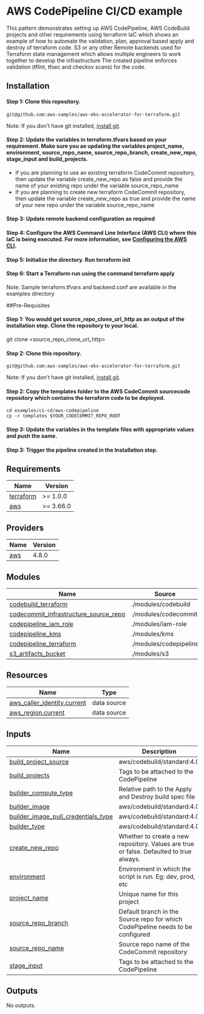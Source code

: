 # AWS CodePipeline CI/CD example
This pattern demonstrates setting up AWS CodePipeline, AWS CodeBuild projects and other requirements using terraform IaC which shows an example of how to automate the validation, plan, approval based apply and destroy of terraform code.
S3 or any other Remote backends used for Terraform state management which allows multiple engineers to work together to develop the infrastructure
The created pipeline enforces validation (tflint, tfsec and checkov scans) for the code.

## Installation

#### Step 1: Clone this repository.

```
git@github.com:aws-samples/aws-eks-accelerator-for-terraform.git
```
Note: If you don't have git installed, [install git](https://git-scm.com/book/en/v2/Getting-Started-Installing-Git).


#### Step 2: Update the variables in terraform.tfvars based on your requirement. Make sure you ae updating the variables project_name, environment, source_repo_name, source_repo_branch, create_new_repo, stage_input and build_projects.

- If you are planning to use an existing terraform CodeCommit repository, then update the variable create_new_repo as false and provide the name of your existing repo under the variable source_repo_name
- If you are planning to create new terraform CodeCommit repository, then update the variable create_new_repo as true and provide the name of your new repo under the variable source_repo_name

#### Step 3: Update remote backend configuration as required

#### Step 4: Configure the AWS Command Line Interface (AWS CLI) where this IaC is being executed. For more information, see [Configuring the AWS CLI](https://docs.aws.amazon.com/cli/latest/userguide/cli-chap-configure.html).

#### Step 5: Initialize the directory. Run terraform init

#### Step 6: Start a Terraform run using the command terraform apply

Note: Sample terraform.tfvars and backend.conf are available in the examples directory

##Pre-Requisites

#### Step 1: You would get source_repo_clone_url_http as an output of the installation step. Clone the repository to your local.

git clone <source_repo_clone_url_http>

#### Step 2: Clone this repository.

```
git@github.com:aws-samples/aws-eks-accelerator-for-terraform.git
```
Note: If you don't have git installed, [install git](https://git-scm.com/book/en/v2/Getting-Started-Installing-Git).

#### Step 2: Copy the templates folder to the AWS CodeCommit sourcecode repository which contains the terraform code to be deployed.
    cd examples/ci-cd/aws-codepipeline
    cp -r templates $YOUR_CODECOMMIT_REPO_ROOT

#### Step 3: Update the variables in the template files with appropriate values and push the same.

#### Step 3: Trigger the pipeline created in the Installation step.



<!-- BEGIN_TF_DOCS -->
## Requirements

| Name | Version |
|------|---------|
| <a name="requirement_terraform"></a> [terraform](#requirement\_terraform) | >= 1.0.0 |
| <a name="requirement_aws"></a> [aws](#requirement\_aws) | >= 3.66.0 |

## Providers

| Name | Version |
|------|---------|
| <a name="provider_aws"></a> [aws](#provider\_aws) | 4.8.0 |

## Modules

| Name | Source | Version |
|------|--------|---------|
| <a name="module_codebuild_terraform"></a> [codebuild\_terraform](#module\_codebuild\_terraform) | ./modules/codebuild | n/a |
| <a name="module_codecommit_infrastructure_source_repo"></a> [codecommit\_infrastructure\_source\_repo](#module\_codecommit\_infrastructure\_source\_repo) | ./modules/codecommit | n/a |
| <a name="module_codepipeline_iam_role"></a> [codepipeline\_iam\_role](#module\_codepipeline\_iam\_role) | ./modules/iam-role | n/a |
| <a name="module_codepipeline_kms"></a> [codepipeline\_kms](#module\_codepipeline\_kms) | ./modules/kms | n/a |
| <a name="module_codepipeline_terraform"></a> [codepipeline\_terraform](#module\_codepipeline\_terraform) | ./modules/codepipeline | n/a |
| <a name="module_s3_artifacts_bucket"></a> [s3\_artifacts\_bucket](#module\_s3\_artifacts\_bucket) | ./modules/s3 | n/a |

## Resources

| Name | Type |
|------|------|
| [aws_caller_identity.current](https://registry.terraform.io/providers/hashicorp/aws/latest/docs/data-sources/caller_identity) | data source |
| [aws_region.current](https://registry.terraform.io/providers/hashicorp/aws/latest/docs/data-sources/region) | data source |

## Inputs

| Name | Description | Type | Default | Required |
|------|-------------|------|---------|:--------:|
| <a name="input_build_project_source"></a> [build\_project\_source](#input\_build\_project\_source) | aws/codebuild/standard:4.0 | `string` | `"CODEPIPELINE"` | no |
| <a name="input_build_projects"></a> [build\_projects](#input\_build\_projects) | Tags to be attached to the CodePipeline | `list(string)` | n/a | yes |
| <a name="input_builder_compute_type"></a> [builder\_compute\_type](#input\_builder\_compute\_type) | Relative path to the Apply and Destroy build spec file | `string` | `"BUILD_GENERAL1_SMALL"` | no |
| <a name="input_builder_image"></a> [builder\_image](#input\_builder\_image) | aws/codebuild/standard:4.0 | `string` | `"aws/codebuild/standard:4.0"` | no |
| <a name="input_builder_image_pull_credentials_type"></a> [builder\_image\_pull\_credentials\_type](#input\_builder\_image\_pull\_credentials\_type) | aws/codebuild/standard:4.0 | `string` | `"CODEBUILD"` | no |
| <a name="input_builder_type"></a> [builder\_type](#input\_builder\_type) | aws/codebuild/standard:4.0 | `string` | `"LINUX_CONTAINER"` | no |
| <a name="input_create_new_repo"></a> [create\_new\_repo](#input\_create\_new\_repo) | Whether to create a new repository. Values are true or false. Defaulted to true always. | `bool` | `true` | no |
| <a name="input_environment"></a> [environment](#input\_environment) | Environment in which the script is run. Eg: dev, prod, etc | `string` | n/a | yes |
| <a name="input_project_name"></a> [project\_name](#input\_project\_name) | Unique name for this project | `string` | n/a | yes |
| <a name="input_source_repo_branch"></a> [source\_repo\_branch](#input\_source\_repo\_branch) | Default branch in the Source repo for which CodePipeline needs to be configured | `string` | n/a | yes |
| <a name="input_source_repo_name"></a> [source\_repo\_name](#input\_source\_repo\_name) | Source repo name of the CodeCommit repository | `string` | n/a | yes |
| <a name="input_stage_input"></a> [stage\_input](#input\_stage\_input) | Tags to be attached to the CodePipeline | `list(map(any))` | n/a | yes |

## Outputs

No outputs.
<!-- END_TF_DOCS -->